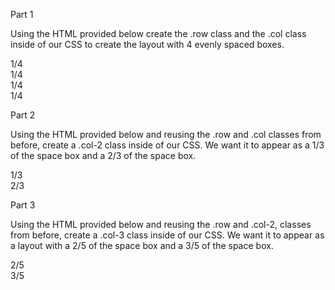 Part 1

Using the HTML provided below create the .row class and the .col class inside of our CSS to create the layout with 4 evenly spaced boxes.

<div class="row">
    <div class="col">1/4</div>
    <div class="col">1/4</div>
    <div class="col">1/4</div>
    <div class="col">1/4</div>
</div>

Part 2

Using the HTML provided below and reusing the .row and .col classes from before, create a .col-2 class inside of our CSS. We want it to appear as a 1/3 of the space box and a 2/3 of the space box.

<div class="row">
    <div class="col">1/3</div> 
    <div class="col-2">2/3</div>
</div>

Part 3

Using the HTML provided below and reusing the .row and .col-2, classes from before, create a .col-3 class inside of our CSS. We want it to appear as a layout with a 2/5 of the space box and a 3/5 of the space box.

<div class="row">
    <div class="col-2">2/5</div>
    <div class="col-3">3/5</div>
</div>
